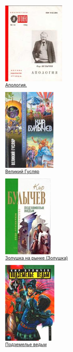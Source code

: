 ![](Апология..jpg)  
[Апология.](Апология..md)

![](Великий%20Гусляр.jpg)  
[Великий Гусляр](Великий%20Гусляр.md)

![](Золушка%20на%20рынке%20(Золушка).jpg)  
[Золушка на рынке (Золушка)](Золушка%20на%20рынке%20(Золушка).md)

![](Подземелье%20ведьм.jpg)  
[Подземелье ведьм](Подземелье%20ведьм.md)
